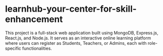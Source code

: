 # learnhub-your-center-for-skill-enhancement
This project is a full-stack web application built using MongoDB, Express.js, React.js, and Node.js. It serves as an interactive online learning platform where users can register as Students, Teachers, or Admins, each with role-specific functionalities.
